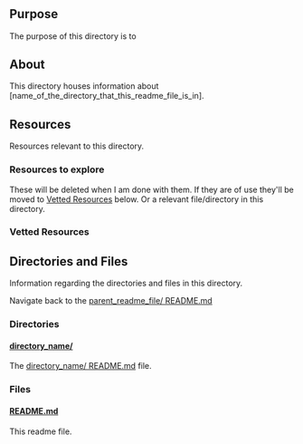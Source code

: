 # <!-- [name_of_the_directory_that_this_readme_file_is_in] -->

<!-- [This is the readme template that I'll use throughout the Learning Directory repo. And in directories of other repos.] -->

## Purpose

The purpose of this directory is to <!-- [...]. -->

## About

This directory houses information about [name_of_the_directory_that_this_readme_file_is_in].

<!-- [Some information about this directory.] -->

## Resources

Resources relevant to this directory.

### Resources to explore

These will be deleted when I am done with them. If they are of use they'll be moved to [Vetted Resources](#vetted-resources) below. Or a relevant file/directory in this directory.

<!-- - first resource

- second resource -->

### Vetted Resources

## Directories and Files

Information regarding the directories and files in this directory.

Navigate back to the [parent_readme_file/ README.md](../README.md)

### Directories

#### [directory_name/](./path_to_directry)

<!-- [About_this_directory.]

[More_info_about_this_directory.] -->

The [directory_name/ README.md](./directory_name/README.md) file.

### Files

<!-- #### [name_of_other_file_in_here.extension]()

[About_this_file.]

[More_info_about_this_file.] -->

#### [README.md](./README.md)

This readme file.
